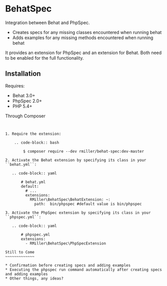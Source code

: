 BehatSpec
=========

Integration between Behat and PhpSpec.

* Creates specs for any missing classes encountered when running behat
* Adds examples for any missing methods encountered when running behat

It provides an extension for PhpSpec and an extension for Behat. Both need
to be enabled for the full functionality.

Installation
------------

Requires:

* Behat 3.0+
* PhpSpec 2.0+
* PHP 5.4+

Through Composer
~~~~~~~~~~~~~~~~


1. Require the extension:

    .. code-block:: bash

        $ composer require --dev rmiller/behat-spec:dev-master

2. Activate the Behat extension by specifying its class in your ``behat.yml``:

   .. code-block:: yaml

       # behat.yml
       default:
         # ...
         extensions:
           RMiller\BehatSpec\BehatExtension: ~:
             path:  bin/phpspec #default value is bin/phpspec

3. Activate the PhpSpec extension by specifying its class in your ``phpspec.yml``:

   .. code-block:: yaml

       # phpspec.yml
       extensions:
         - RMiller\BehatSpec\PhpSpecExtension

Still to Come
~~~~~~~~~~~~~

* Confirmation before creating specs and adding examples
* Executing the phpspec run command automatically after creating specs and adding examples
* Other things, any ideas?
